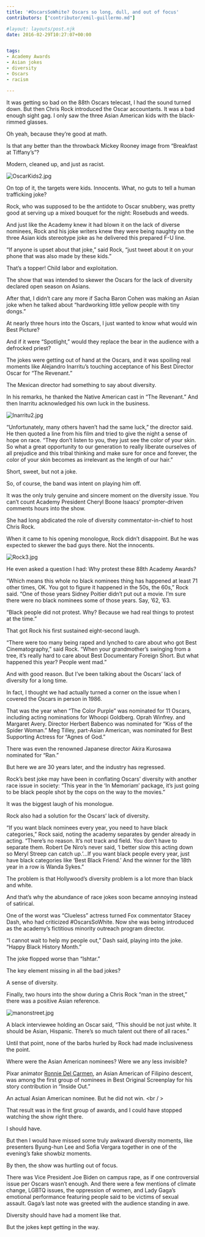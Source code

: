 ```yaml
---
title: '#OscarsSoWhite? Oscars so long, dull, and out of focus'
contributors: ["contributor/emil-guillermo.md"]

#layout: layouts/post.njk
date: 2016-02-29T10:27:07+00:00


tags:
- Academy Awards
- Asian jokes
- diversity
- Oscars
- racism

---
```


It was getting so bad on the 88th Oscars telecast, I had the sound turned down.
But then Chris Rock introduced the Oscar accountants. It was a bad enough sight
gag. I only saw the three Asian American kids with the black-rimmed glasses.

Oh yeah, because they’re good at math.

Is that any better than the throwback Mickey Rooney image from “Breakfast at
Tiffany’s”?

Modern, cleaned up, and just as racist.

![OscarKids2.jpg](/uploads/OscarKids2.jpg)

On top of it, the targets were kids. Innocents. What, no guts to tell a human
trafficking joke?

Rock, who was supposed to be the antidote to Oscar snubbery, was pretty good at
serving up a mixed bouquet for the night: Rosebuds and weeds.

And just like the Academy knew it had blown it on the lack of diverse nominees,
Rock and his joke writers knew they were being naughty on the three Asian kids
stereotype joke as he delivered this prepared F-U line.

“If anyone is upset about that joke,” said Rock, “just tweet about it on your
phone that was also made by these kids.”

That’s a topper! Child labor and exploitation.

The show that was intended to skewer the Oscars for the lack of diversity
declared open season on Asians.

After that, I didn’t care any more if Sacha Baron Cohen was making an Asian joke
when he talked about “hardworking little yellow people with tiny dongs.”

At nearly three hours into the Oscars, I just wanted to know what would win Best
Picture?

And if it were “Spotlight,” would they replace the bear in the audience with a
defrocked priest?

The jokes were getting out of hand at the Oscars, and it was spoiling real
moments like Alejandro Inarritu’s touching acceptance of his Best Director Oscar
for “The Revenant.”

The Mexican director had something to say about diversity.

In his remarks, he thanked the Native American cast in “The Revenant.”  And then
Inarritu acknowledged his own luck in the business.

![Inarritu2.jpg](/uploads/Inarritu2.jpg)

“Unfortunately, many others haven’t had the same luck,” the director said. He
then quoted a line from his film and tried to give the night a sense of hope on
race. “They don’t listen to you, they just see the color of your skin. So what a
great opportunity to our generation to really liberate ourselves of all
prejudice and this tribal thinking and make sure for once and forever, the color
of your skin becomes as irrelevant as the length of our hair.”

Short, sweet, but not a joke.

So, of course, the band was intent on playing him off.

It was the only truly genuine and sincere moment on the diversity issue. You
can’t count Academy President Cheryl Boone Isaacs’ prompter-driven comments
hours into the show.

She had long abdicated the role of diversity commentator-in-chief to host Chris
Rock.

When it came to his opening monologue, Rock didn’t disappoint. But he was
expected to skewer the bad guys there. Not the innocents.

![Rock3.jpg](/uploads/Rock3.jpg)

He even asked a question I had: Why protest these 88th Academy Awards?

“Which means this whole no black nominees thing has happened at least 71 other
times, OK. You got to figure it happened in the 50s, the 60s,” Rock said. “One
of those years Sidney Poitier didn’t put out a movie. I’m sure there were no
black nominees some of those years. Say, ’62, ’63.

“Black people did not protest. Why? Because we had real things to protest at the
time.”

That got Rock his first sustained eight-second laugh.

“There were too many being raped and lynched to care about who got Best
Cinematography,” said Rock. “When your grandmother’s swinging from a tree, it’s
really hard to care about Best Documentary Foreign Short. But what happened this
year? People went mad.”

And with good reason. But I’ve been talking about the Oscars’ lack of diversity
for a long time.

In fact, I thought we had actually turned a corner on the issue when I covered
the Oscars in person in 1986.

That was the year when “The Color Purple” was nominated for 11 Oscars, including
acting nominations for Whoopi Goldberg. Oprah Winfrey. and Margaret Avery.
Director Herbert Babenco was nominated for “Kiss of the Spider Woman.” Meg
Tilley, part-Asian American, was nominated for Best Supporting Actress for
“Agnes of God.”

There was even the renowned Japanese director Akira Kurosawa nominated for
“Ran.”

But here we are 30 years later, and the industry has regressed.

Rock’s best joke may have been in conflating Oscars’ diversity with another race
issue in society: “This year in the ‘In Memoriam’ package, it’s just going to be
black people shot by the cops on the way to the movies.”

It was the biggest laugh of his monologue.

Rock also had a solution for the Oscars’ lack of diversity.

“If you want black nominees every year, you need to have black categories,” Rock
said, noting the academy separates by gender already in acting. “There’s no
reason. It’s not track and field. You don’t have to separate them. Robert De
Niro’s never said, ‘I better slow this acting down so Meryl Streep can catch
up.’…If you want black people every year, just have black categories like ‘Best
Black Friend.’ And the winner for the 18th year in a row is Wanda Sykes.”

The problem is that Hollywood’s diversity problem is a lot more than black and
white.

And that’s why the abundance of race jokes soon became annoying instead of
satirical.

One of the worst was “Clueless” actress turned Fox commentator Stacey Dash, who
had criticized #OscarsSoWhite. Now she was being introduced as the academy’s
fictitious minority outreach program director.

“I cannot wait to help my people out,” Dash said, playing into the joke. “Happy
Black History Month.”

The joke flopped worse than “Ishtar.”

The key element missing in all the bad jokes?

A sense of diversity.

Finally, two hours into the show during a Chris Rock “man in the street,” there
was a positive Asian reference.

![manonstreet.jpg](/uploads/manonstreet.jpg)

A black interviewee holding an Oscar said, “This should be not just white. It
should be Asian, Hispanic. There’s so much talent out there of all races.”

Until that point, none of the barbs hurled by Rock had made inclusiveness the
point.

Where were the Asian American nominees? Were we any less invisible?

Pixar animator [Ronnie Del
Carmen](https://www.nbcnews.com/news/asian-america/people-power-how-pixar-s-oscar-nominated-ronnie-del-carmen-n525911),
an Asian American of Filipino descent, was among the first group of nominees in
Best Original Screenplay for his story contribution in “Inside Out.”

An actual Asian American nominee. But he did not win. &lt;br / >

That result was in the first group of awards, and I could have stopped watching
the show right there.

I should have.

But then I would have missed some truly awkward diversity moments, like
presenters Byung-hun Lee and Sofia Vergara together in one of the evening’s fake
showbiz moments.

By then, the show was hurtling out of focus.

There was Vice President Joe Biden on campus rape, as if one controversial issue
per Oscars wasn’t enough. And there were a few mentions of climate change, LGBTQ
issues, the oppression of women, and Lady Gaga’s emotional performance featuring
people said to be victims of sexual assault. Gaga’s last note was greeted with
the audience standing in awe.

Diversity should have had a moment like that.

But the jokes kept getting in the way.

